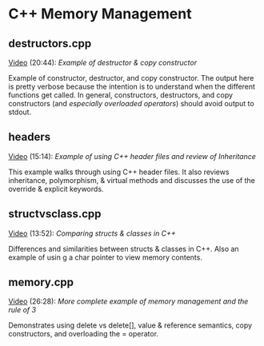# C++ Memory Management

## destructors.cpp

[Video](https://youtu.be/M48fMs8LAkg) (20:44): *Example of destructor & copy constructor*

Example of constructor, destructor, and copy constructor.  The output here is pretty verbose because the intention is to understand when the different functions get called.  In general, constructors, destructors, and copy constructors (and *especially overloaded operators*) should avoid output to stdout.

## headers

[Video](https://youtu.be/JVFjEJidilE) (15:14): *Example of using C++ header files and review of Inheritance*

This example walks through using C++ header files.  It also reviews inheritance, polymorphism, & virtual methods and discusses the use of the override & explicit keywords.

## structvsclass.cpp

[Video](https://youtu.be/PyGxAl4sfK0) (13:52): *Comparing structs & classes in C++*

Differences and similarities between structs & classes in C++.  Also an example of usin g a char pointer to view memory contents.

## memory.cpp

[Video](https://youtu.be/rlAHJFy3zH4) (26:28): *More complete example of memory management and the rule of 3*  

Demonstrates using delete vs delete[], value & reference semantics, copy constructors, and overloading the = operator.  
